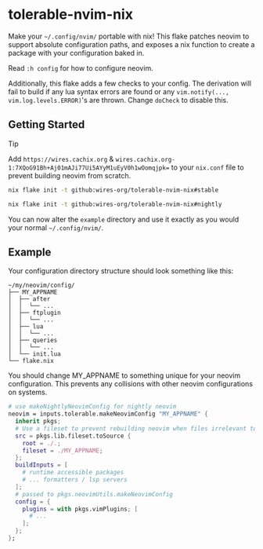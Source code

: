 # tolerable-nvim-nix

Make your `~/.config/nvim/` portable with nix! This flake patches neovim to support absolute configuration paths, and exposes a nix function to create a package with your configuration baked in.

Read `:h config` for how to configure neovim.

Additionally, this flake adds a few checks to your config. The derivation will fail to build if any lua syntax errors are found or any `vim.notify(..., vim.log.levels.ERROR)`'s are thrown. Change `doCheck` to disable this.

## Getting Started

> [!TIP]
> Add `https://wires.cachix.org` & `wires.cachix.org-1:7XQoG91Bh+Aj01mAJi77Ui5AYyM1uEyV0h1wOomqjpk=` to your `nix.conf` file to prevent building neovim from scratch.

```sh
nix flake init -t github:wires-org/tolerable-nvim-nix#stable

nix flake init -t github:wires-org/tolerable-nvim-nix#nightly
```

You can now alter the `example` directory and use it exactly as you would your normal `~/.config/nvim/`.

## Example

Your configuration directory structure should look something like this:

```
~/my/neovim/config/
├── MY_APPNAME
│  ├── after
│  │  └── ...
│  ├── ftplugin
│  │  └── ...
│  ├── lua
│  │  └── ...
│  ├── queries
│  │  └── ...
│  └── init.lua
└── flake.nix
```

You should change MY_APPNAME to something unique for your neovim configuration. This prevents any collisions with other neovim configurations on systems.

```nix
# use makeNightlyNeovimConfig for nightly neovim
neovim = inputs.tolerable.makeNeovimConfig "MY_APPNAME" {
  inherit pkgs;
  # Use a fileset to prevent rebuilding neovim when files irrelevant to your configuration change.
  src = pkgs.lib.fileset.toSource {
    root = ./.;
    fileset = ./MY_APPNAME;
  };
  buildInputs = [
    # runtime accessible packages
    # ... formatters / lsp servers
  ];
  # passed to pkgs.neovimUtils.makeNeovimConfig
  config = {
    plugins = with pkgs.vimPlugins; [
      # ...
    ];
  };
};
```

